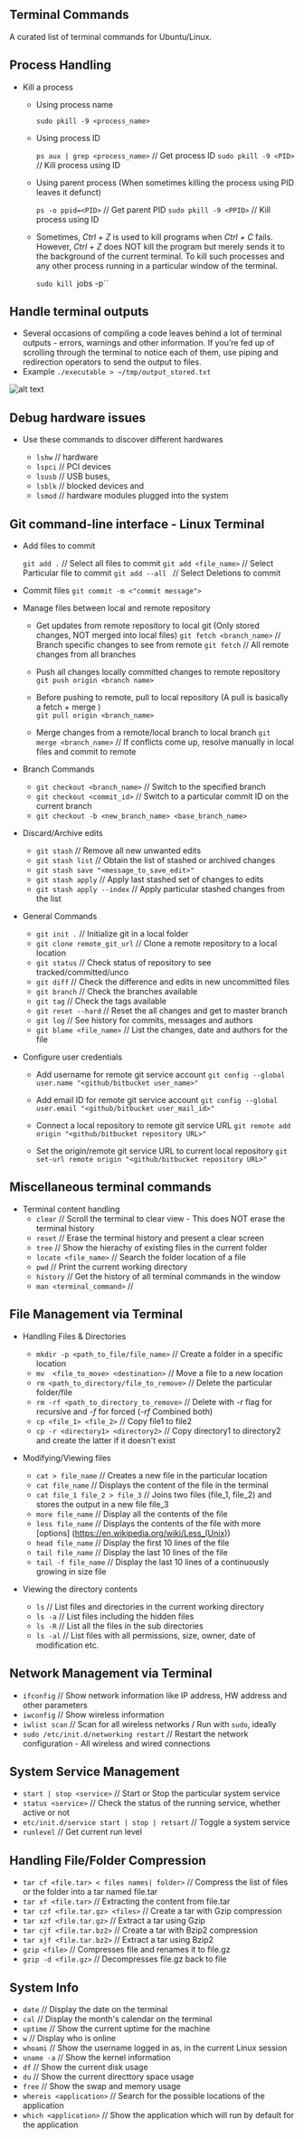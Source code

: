 ## Terminal Commands
A curated list of terminal commands for Ubuntu/Linux. 

## Process Handling

* Kill a process 

	* Using process name

		`sudo pkill -9 <process_name>`

	* Using process ID

		`ps aux | grep <process_name>`		// Get process ID
		`sudo pkill -9 <PID>`				// Kill process using ID

	* Using parent process (When sometimes killing the process using PID leaves it defunct)

		`ps -o ppid=<PID>`					// Get parent PID
		`sudo pkill -9 <PPID>`				// Kill process using ID

	* Sometimes, *Ctrl + Z* is used to kill programs when *Ctrl + C* fails. However, *Ctrl + Z* does NOT kill the program but merely sends it to the background of the current terminal. To kill such processes and any other process running in a particular window of the terminal.

		`sudo kill `jobs -p``

## Handle terminal outputs

* Several occasions of compiling a code leaves behind a lot of terminal outputs - errors, warnings and other information. If you’re fed up of scrolling through the terminal to notice each of them, use piping and redirection operators to send the output to files.
* Example `./executable > ~/tmp/output_stored.txt`

![alt text](https://github.com/kumar-akshay324/terminal-commands/blob/master/images/terminal_ouput.png "Terminal command suffixes to redirect screen output")

## Debug hardware issues

* Use these commands to discover different hardwares 

	* `lshw`					// hardware
	* `lspci`					// PCI devices
	* `lsusb`					// USB buses, 							
	* `lsblk`					// blocked devices and 
	* `lsmod`					// hardware modules plugged into the system

## Git command-line interface - Linux Terminal

* Add files to commit

	`git add .`					// Select all files to commit
	`git add <file_name>` 		// Select Particular file to commit
	`git add --all `			// Select Deletions to commit

* Commit files 
	`git commit -m <"commit message">`

* Manage files between local and remote repository

	*	Get updates from remote repository to local git (Only stored changes, NOT merged into local files)
	`git fetch <branch_name>` 		// Branch specific changes to see from remote
	`git fetch` 					// All remote changes from all branches

	*	Push all changes locally committed changes to remote repository
	`git push origin <branch name>`

	*	Before pushing to remote, pull to local repository (A pull is basically a fetch + merge )  
	`git pull origin <branch_name>`

	*	Merge changes from a remote/local branch to local branch
	`git merge <branch_name>`		// If conflicts come up, resolve manually in local files and commit to remote 

* Branch Commands

	* `git checkout <branch_name>`	// Switch to the specified branch
	* `git checkout <commit_id>`		// Switch to a particular commit ID on the current branch
	* `git checkout -b <new_branch_name> <base_branch_name>`

* Discard/Archive edits

	* `git stash`						// Remove all new unwanted edits
	* `git stash list`				// Obtain the list of stashed or archived changes
	* `git stash save "<message_to_save_edit>"`
	* `git stash apply`				// Apply last stashed set of changes to edits
	* `git stash apply --index`		// Apply particular stashed changes from the list 

* General Commands

	* `git init .` 					// Initialize git in a local folder
	* `git clone remote_git_url`		// Clone a remote repository to a local location
	* `git status`					// Check status of repository to see tracked/committed/unco
	* `git diff`						// Check the difference and edits in new uncommitted files
	* `git branch`					// Check the branches available
	* `git tag`						// Check the tags available
	* `git reset --hard`				// Reset the all changes and get to master branch
	* `git log`						// See history for commits, messages and authors
	* `git blame <file_name>`			// List the changes, date and authors for the file

* Configure user credentials
	
	*	Add username for remote git service account
	`git config --global user.name "<github/bitbucket user_name>"`
	
	*	Add email ID for remote git service account
	`git config --global user.email "<github/bitbucket user_mail_id>"`

	*	Connect a local repository to remote git service URL
	`git remote add origin "<github/bitbucket repository URL>"`

	*	Set the origin/remote git service URL to current local repository
	`git set-url remote origin "<github/bitbucket repository URL>"`

## Miscellaneous terminal commands
	
* Terminal content handling
	* `clear`						// Scroll the terminal to clear view - This does NOT erase the terminal history
	* `reset`						// Erase the terminal history and present a clear screen
	* `tree`						// Show the hierachy of existing files in the current folder
	* `locate <file_name>`		// Search the folder location of a file
	* `pwd`						// Print the current working directory
	* `history`					// Get the history of all terminal commands in the window
	* `man <terminal_command>`	//

## File Management via Terminal 

* Handling Files & Directories
	
	* `mkdir -p <path_to_file/file_name>`			// Create a folder in a specific location
	* `mv  <file_to_move> <destination>`			// Move a file to a new location
	* `rm <path_to_directory/file_to_remove>`		// Delete the particular folder/file
	* `rm -rf <path_to_directory_to_remove>`		// Delete with *-r* flag for recursive and *-f* for forced (*-rf* Combined both)
	* `cp <file_1> <file_2>`						// Copy file1 to file2
	* `cp -r <directory1> <directory2>`				// Copy directory1 to directory2 and create the latter if it doesn't exist

* Modifying/Viewing files

	* `cat > file_name`							// Creates a new file in the particular location
	* `cat file_name`							// Displays the content of the file in the terminal
	* `cat file_1 file_2 > file_3`				// Joins two files (file_1, file_2) and stores the output in a new file file_3
	* `more file_name`							// Display all the contents of the file
	* `less file_name`							// Displays the contents of the file with more [options] (https://en.wikipedia.org/wiki/Less_(Unix)) 
	* `head file_name`							// Display the first 10 lines of the file 
	* `tail file_name`							// Display the last 10 lines of the file
	* `tail -f file_name`						// Display the last 10 lines of a continuously growing in size file

* Viewing the directory contents
	
	* `ls`										// List files and directories in the current working directory
	* `ls -a`										// List files including the hidden files
	* `ls -R`										// List all the files in the sub directories
	* `ls -al`									// List files with all permissions, size, owner, date of modification etc.

## Network Management via Terminal

* `ifconfig`									// Show network information like IP address, HW address and other parameters
* `iwconfig`									// Show wireless information
* `iwlist scan`									// Scan for all wireless networks / Run with `sudo`, ideally
* `sudo /etc/init.d/networking restart`			// Restart the network configuration - All wireless and wired connections

## System Service Management

* `start | stop <service>`						// Start or Stop the particular system service
* `status <service>`							// Check the status of the running service, whether active or not
* `etc/init.d/service start | stop | retsart`	// Toggle a system service
* `runlevel`									// Get current run level

## Handling File/Folder Compression

* `tar cf <file.tar> < files names| folder>` 	// Compress the list of files or the folder into a tar named file.tar
* `tar xf <file.tar>` 							// Extracting the content from file.tar
* `tar czf <file.tar.gz> <files>` 				// Create a tar with Gzip compression
* `tar xzf <file.tar.gz>` 						// Extract a tar using Gzip
* `tar cjf <file.tar.bz2>` 						// Create a tar with Bzip2 compression
* `tar xjf <file.tar.bz2>` 						// Extract a tar using Bzip2
* `gzip <file>` 								// Compresses file and renames it to file.gz
* `gzip -d <file.gz>` 							// Decompresses file.gz back to file

## System Info

* `date`										// Display the date on the terminal 
* `cal`											// Display the month's calendar on the terminal 
* `uptime`										// Show the current uptime for the machine
* `w`											// Display who is online
* `whoami`										// Show the username logged in as, in the current Linux session
* `uname -a`									// Show the kernel information
* `df`											// Show the current disk usage		
* `du`											// Show the current directtory space usage 		
* `free`										// Show the swap and memory usage
* `whereis <application>` 						// Search for the possible locations of the application 
* `which <application>`							// Show the application which will run by default for the application
